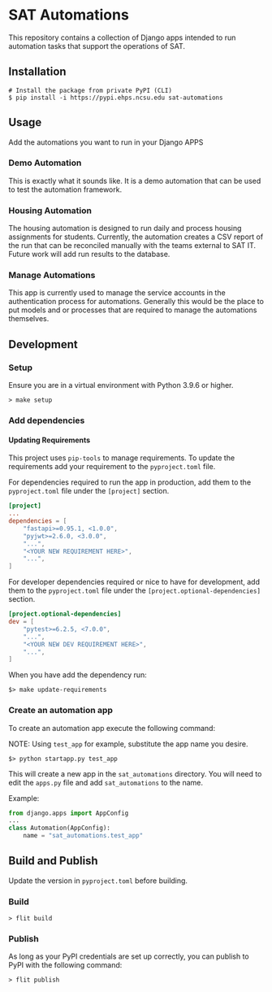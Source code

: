 # SAT Automations

This repository contains a collection of Django apps intended to
run automation tasks that support the operations of SAT.

## Installation

```shell
# Install the package from private PyPI (CLI)
$ pip install -i https://pypi.ehps.ncsu.edu sat-automations
```

## Usage

Add the automations you want to run in your Django APPS

### Demo Automation

This is exactly what it sounds like. It is a demo automation that can be used to test the automation framework.

### Housing Automation

The housing automation is designed to run daily and process housing assignments for students.
Currently, the automation creates a CSV report of the run that can be reconciled manually with the teams external to
SAT IT. Future work will add run results to the database.

### Manage Automations

This app is currently used to manage the service accounts in the authentication process for automations.
Generally this would be the place to put models and or processes that are required to manage the automations themselves.

## Development

### Setup

Ensure you are in a virtual environment with Python 3.9.6 or higher.

```shell
> make setup
```

### Add dependencies

#### Updating Requirements

This project uses `pip-tools` to manage requirements. To update the requirements add your requirement
to the `pyproject.toml` file.

For dependencies required to run the app in production, add them to the `pyproject.toml` file under the `[project]` section.

```toml
[project]
...
dependencies = [
    "fastapi>=0.95.1, <1.0.0",
    "pyjwt>=2.6.0, <3.0.0",
    "...",
    "<YOUR NEW REQUIREMENT HERE>",
    "...",
]
```

For developer dependencies required or nice to have for development, add them to the `pyproject.toml` file under the `[project.optional-dependencies]` section.

```toml
[project.optional-dependencies]
dev = [
    "pytest>=6.2.5, <7.0.0",
    "...",
    "<YOUR NEW DEV REQUIREMENT HERE>",
    "...",
]
```

When you have add the dependency run:

```shell
$> make update-requirements
```

### Create an automation app

To create an automation app execute the following command:

NOTE: Using `test_app` for example, substitute the app name you desire.

```shell
$> python startapp.py test_app
```

This will create a new app in the `sat_automations` directory.
You will need to edit the `apps.py` file and add `sat_automations` to the name.

Example:

```python
from django.apps import AppConfig
...
class Automation(AppConfig):
    name = "sat_automations.test_app"
```

## Build and Publish

Update the version in `pyproject.toml` before building.

### Build

```shell
> flit build
```

### Publish

As long as your PyPI credentials are set up correctly, you can publish to PyPI with the following command:

```shell
> flit publish
```
